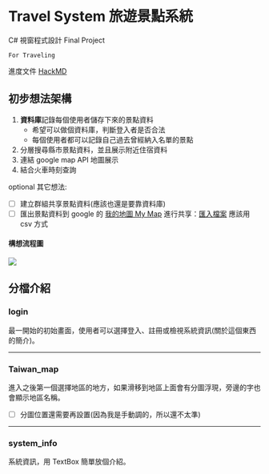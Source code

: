 # Travel System 旅遊景點系統
C# 視窗程式設計 Final Project 
```
For Traveling
```
進度文件 [HackMD](https://hackmd.io/ko7Dfvz0SxCt5Dv3YDDDzQ?view)


## 初步想法架構
1. **資料庫**記錄每個使用者儲存下來的景點資料
	- 希望可以做個資料庫，判斷登入者是否合法
	- 每個使用者都可以記錄自己過去曾經納入名單的景點
3. 分層搜尋縣市景點資料，並且展示附近住宿資料
4. 連結 google map API 地圖展示
5. 結合火車時刻查詢

optional 其它想法:
- [ ] 建立群組共享景點資料(應該也還是要靠資料庫)
- [ ] 匯出景點資料到 google 的 [我的地圖 My Map](https://www.google.com/intl/zh-TW/maps/about/mymaps/) 進行共享：[匯入檔案](https://support.google.com/mymaps/answer/3024836?co=GENIE.Platform%3DDesktop&hl=zh-Hant) 應該用 csv 方式

#### 構想流程圖
![](https://i.imgur.com/sRd404e.jpg)


## 分檔介紹
### login
最一開始的初始畫面，使用者可以選擇登入、註冊或檢視系統資訊(關於這個東西的簡介)。
<hr/>

### Taiwan_map
進入之後第一個選擇地區的地方，如果滑移到地區上面會有分圖浮現，旁邊的字也會顯示地區名稱。
- [ ] 分圖位置還需要再設置(因為我是手動調的，所以還不太準) 
<hr/>

### system_info
系統資訊，用 TextBox 簡單放個介紹。

